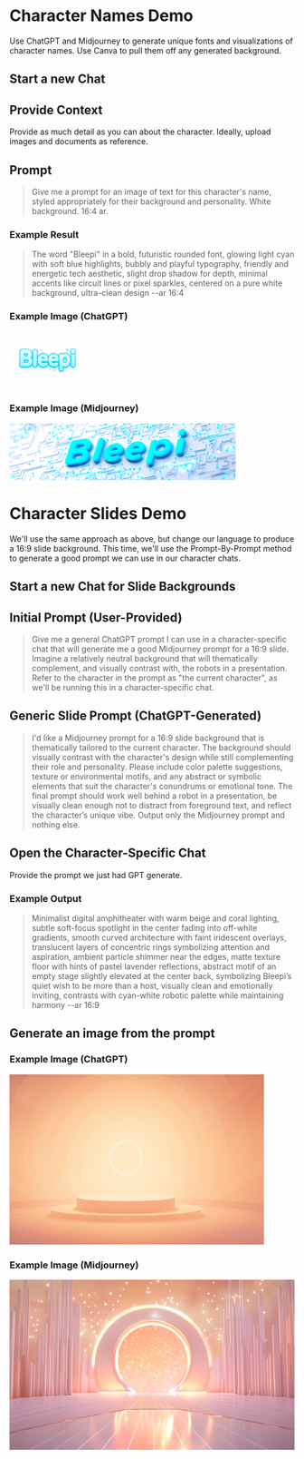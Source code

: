 # Character Names Demo
Use ChatGPT and Midjourney to generate unique fonts and visualizations of character names.  Use Canva to pull them off any generated background.

## Start a new Chat

## Provide Context
Provide as much detail as you can about the character.  Ideally, upload images and documents as reference.

## Prompt
> Give me a prompt for an image of text for this character's name, styled appropriately for their background and personality. White background. 16:4 ar.

### Example Result
> The word "Bleepi" in a bold, futuristic rounded font, glowing light cyan with soft blue highlights, bubbly and playful typography, friendly and energetic tech aesthetic, slight drop shadow for depth, minimal accents like circuit lines or pixel sparkles, centered on a pure white background, ultra-clean design --ar 16:4

### Example Image (ChatGPT)
<img src="bleepi-nametag-DALLE.png" 
    alt="A generated image of the text 'Bleepi'" 
    height="100"/>

### Example Image (Midjourney)
<img src="bleepi-nametag-Midjourney.png" 
    alt="A generated image of the text 'Bleepi'" 
    height="100"/>

# Character Slides Demo

We'll use the same approach as above, but change our language to produce a 16:9 slide background.  This time, we'll use the Prompt-By-Prompt method to generate a good prompt we can use in our character chats.

## Start a new Chat for Slide Backgrounds

## Initial Prompt (User-Provided)
> Give me a general ChatGPT prompt I can use in a character-specific chat that will generate me a good Midjourney prompt for a 16:9 slide.  Imagine a relatively neutral background that will thematically complement, and visually contrast with, the robots in a presentation.  Refer to the character in the prompt as "the current character", as we'll be running this in a character-specific chat.

## Generic Slide Prompt (ChatGPT-Generated)
> I'd like a Midjourney prompt for a 16:9 slide background that is thematically tailored to the current character. The background should visually contrast with the character's design while still complementing their role and personality. Please include color palette suggestions, texture or environmental motifs, and any abstract or symbolic elements that suit the character's conundrums or emotional tone. The final prompt should work well behind a robot in a presentation, be visually clean enough not to distract from foreground text, and reflect the character’s unique vibe. Output only the Midjourney prompt and nothing else.

## Open the Character-Specific Chat
Provide the prompt we just had GPT generate.

### Example Output
> Minimalist digital amphitheater with warm beige and coral lighting, subtle soft-focus spotlight in the center fading into off-white gradients, smooth curved architecture with faint iridescent overlays, translucent layers of concentric rings symbolizing attention and aspiration, ambient particle shimmer near the edges, matte texture floor with hints of pastel lavender reflections, abstract motif of an empty stage slightly elevated at the center back, symbolizing Bleepi’s quiet wish to be more than a host, visually clean and emotionally inviting, contrasts with cyan-white robotic palette while maintaining harmony --ar 16:9

## Generate an image from the prompt

### Example Image (ChatGPT)
<img src="Bleepi-Background-DALLE.png" height="300"/>

### Example Image (Midjourney)
<img src="Bleepi-Background-Midjourney.png" height="300"/>

